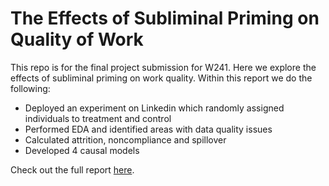 # The Effects of Subliminal Priming on Quality of Work

This repo is for the final project submission for W241. Here we explore the effects of subliminal priming on work quality. Within this report we do the following:

 - Deployed an experiment on Linkedin which randomly assigned individuals to treatment and control
 - Performed EDA and identified areas with data quality issues
 - Calculated attrition, noncompliance and spillover
 - Developed 4 causal models

Check out the full report [here]([https://github.com/jqrnesbitt/predict_flight_delays_from_weather/blob/e2626bedecd279181294313c54e2342cf556d181/submissions/W261_SP22_FINAL_PROJECT_TEAM30.ipynb](https://github.com/jqrnesbitt/priming_messages_on_quality/blob/203ed66ccf9aadec4a493afe8d234af110fffd98/final_report.pdf)).
